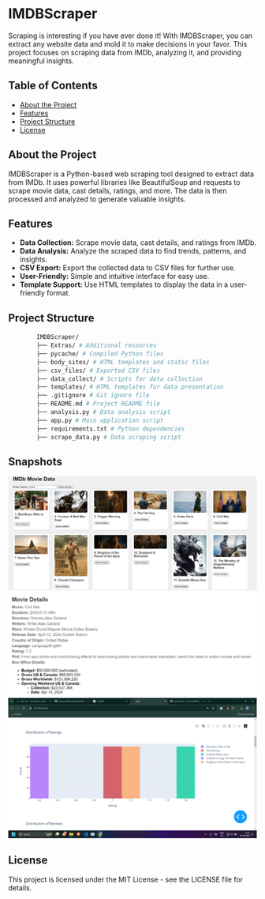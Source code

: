 # IMDBScraper

Scraping is interesting if you have ever done it! With IMDBScraper, you can extract any website data and mold it to make decisions in your favor. This project focuses on scraping data from IMDb, analyzing it, and providing meaningful insights.

## Table of Contents

- [About the Project](#about-the-project)
- [Features](#features)
- [Project Structure](#project-structure)
- [License](#license)

## About the Project

IMDBScraper is a Python-based web scraping tool designed to extract data from IMDb. It uses powerful libraries like BeautifulSoup and requests to scrape movie data, cast details, ratings, and more. The data is then processed and analyzed to generate valuable insights.

## Features

- **Data Collection:** Scrape movie data, cast details, and ratings from IMDb.
- **Data Analysis:** Analyze the scraped data to find trends, patterns, and insights.
- **CSV Export:** Export the collected data to CSV files for further use.
- **User-Friendly:** Simple and intuitive interface for easy use.
- **Template Support:** Use HTML templates to display the data in a user-friendly format.

## Project Structure

```bash
        IMDBScraper/
        ├── Extras/ # Additional resources
        ├── pycache/ # Compiled Python files
        ├── body_sites/ # HTML templates and static files
        ├── csv_files/ # Exported CSV files
        ├── data_collect/ # Scripts for data collection
        ├── templates/ # HTML templates for data presentation
        ├── .gitignore # Git ignore file
        ├── README.md # Project README file
        ├── analysis.py # Data analysis script
        ├── app.py # Main application script
        ├── requirements.txt # Python dependencies
        ├── scrape_data.py # Data scraping script
```

## Snapshots

<img src ="Screenshot 2024-06-30 110026.png">


<img src = "Screenshot 2024-06-30 111532.png">


<img src = "Screenshot 2024-06-30 111730.png">

## License

This project is licensed under the MIT License - see the LICENSE file for details.



